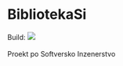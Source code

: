 # BibliotekaSi
Build: <img src="https://ci.appveyor.com/api/projects/status/umva7dt888imt4r4?svg=true"> <br><br>
Proekt po Softversko Inzenerstvo
